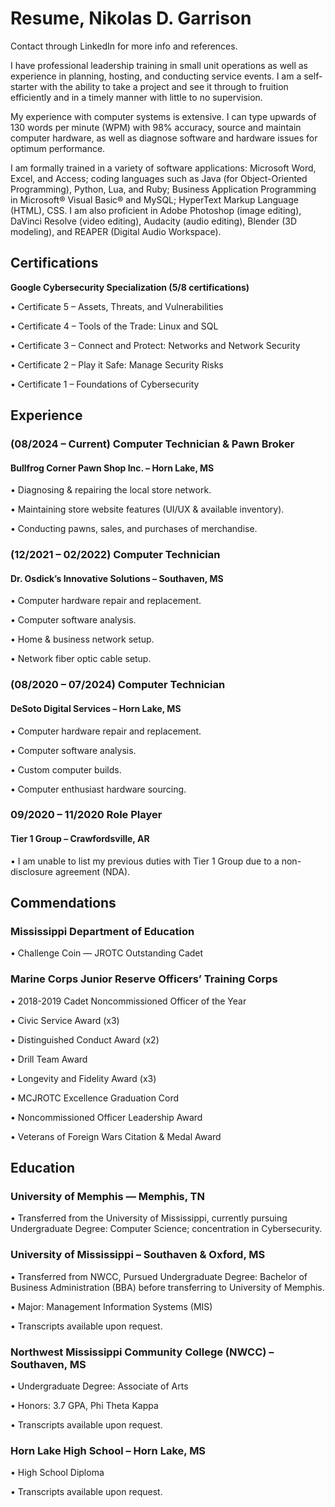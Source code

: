 # Resume, Nikolas D. Garrison

Contact through LinkedIn for more info and references.

I have professional leadership training in small unit operations as well as experience in planning, hosting, and conducting service events. I am a self-starter with the ability to take a project and see it through to fruition efficiently and in a timely manner with little to no supervision.

My experience with computer systems is extensive. I can type upwards of 130 words per minute (WPM) with 98% accuracy, source and maintain computer hardware, as well as diagnose software and hardware issues for optimum performance.

I am formally trained in a variety of software applications: Microsoft Word, Excel, and Access; coding languages such as Java (for Object-Oriented Programming), Python, Lua, and Ruby; Business Application Programming in Microsoft® Visual Basic® and MySQL; HyperText Markup Language (HTML), CSS. I am also proficient in Adobe Photoshop (image editing), DaVinci Resolve (video editing), Audacity (audio editing), Blender (3D modeling), and REAPER (Digital Audio Workspace).


## Certifications

**Google Cybersecurity Specialization (5/8 certifications)**

• Certificate 5 – Assets, Threats, and Vulnerabilities

• Certificate 4 – Tools of the Trade: Linux and SQL

• Certificate 3 – Connect and Protect: Networks and Network Security

• Certificate 2 – Play it Safe: Manage Security Risks

• Certificate 1 – Foundations of Cybersecurity
 
## Experience

### **(08/2024 – Current)  Computer Technician & Pawn Broker**

#### Bullfrog Corner Pawn Shop Inc. – Horn Lake, MS

• Diagnosing & repairing the local store network.

• Maintaining store website features (UI/UX & available inventory).

• Conducting pawns, sales, and purchases of merchandise.   

### **(12/2021 – 02/2022)	  Computer Technician**

#### Dr. Osdick’s Innovative Solutions – Southaven, MS

• Computer hardware repair and replacement.

• Computer software analysis.

• Home & business network setup.

• Network fiber optic cable setup.


### **(08/2020 – 07/2024)	  Computer Technician**

#### DeSoto Digital Services – Horn Lake, MS

• Computer hardware repair and replacement.

• Computer software analysis.

• Custom computer builds.

• Computer enthusiast hardware sourcing.


### **09/2020 – 11/2020	  Role Player**

#### Tier 1 Group – Crawfordsville, AR

• I am unable to list my previous duties with Tier 1 Group due to a non-disclosure agreement (NDA).

## Commendations

### **Mississippi Department of Education**

• Challenge Coin — JROTC Outstanding Cadet

### **Marine Corps Junior Reserve Officers’ Training Corps**

• 2018-2019 Cadet Noncommissioned Officer of the Year

• Civic Service Award (x3)

• Distinguished Conduct Award (x2)

• Drill Team Award

• Longevity and Fidelity Award (x3)

• MCJROTC Excellence Graduation Cord

• Noncommissioned Officer Leadership Award

• Veterans of Foreign Wars Citation & Medal Award

## Education

### **University of Memphis — Memphis, TN**

• Transferred from the University of Mississippi, currently pursuing Undergraduate Degree: Computer Science; concentration in Cybersecurity.

### **University of Mississippi – Southaven & Oxford, MS**

• Transferred from NWCC, Pursued Undergraduate Degree: Bachelor of Business Administration (BBA) before transferring to University of Memphis.

• Major: Management Information Systems (MIS)

• Transcripts available upon request.

### **Northwest Mississippi Community College (NWCC) – Southaven, MS**

• Undergraduate Degree: Associate of Arts

• Honors: 3.7 GPA, Phi Theta Kappa

• Transcripts available upon request.

### **Horn Lake High School – Horn Lake, MS**
• High School Diploma

• Transcripts available upon request.
